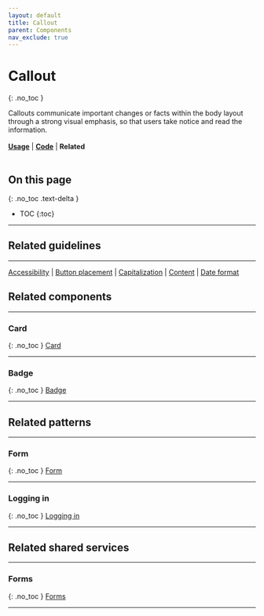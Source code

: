 ```yaml
---
layout: default
title: Callout
parent: Components
nav_exclude: true
---
```



# Callout
{: .no_toc }

Callouts communicate important changes or facts within the body layout through a strong visual emphasis, so that users take notice and read the information.
<br><br>
[**Usage**](https://twjeffery.github.io/DIO-test-2/design_system/components/callout-usage/) | [**Code**](https://twjeffery.github.io/DIO-test-2/design_system/components/callout-code/) | **Related**
<br><br>


## On this page
{: .no_toc .text-delta }

- TOC
{:toc}

---

## Related guidelines
---
[Accessibility]() | [Button placement]() | [Capitalization]() | [Content]() | [Date format]()
<br>

## Related components
---

### Card
{: .no_toc }
[Card]()

---

### Badge
{: .no_toc }
[Badge]()


---


## Related patterns
---

### Form
{: .no_toc }
[Form]()

---

### Logging in
{: .no_toc }
[Logging in]()

---

## Related shared services
---

### Forms
{: .no_toc }
[Forms]()

---
